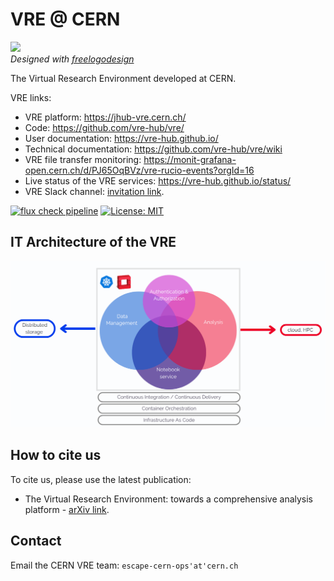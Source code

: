# VRE @ CERN

![](vre@CERN-logo.png)  
*Designed with [freelogodesign](https://www.freelogodesign.org/)*

The Virtual Research Environment developed at CERN.

VRE links: 
 - VRE platform: https://jhub-vre.cern.ch/ 
 - Code: https://github.com/vre-hub/vre/ 
 - User documentation: https://vre-hub.github.io/ 
 - Technical documentation: https://github.com/vre-hub/vre/wiki
 - VRE file transfer monitoring: https://monit-grafana-open.cern.ch/d/PJ65OqBVz/vre-rucio-events?orgId=16
 - Live status of the VRE services: https://vre-hub.github.io/status/ 
 - VRE Slack channel: [invitation link](https://join.slack.com/t/eosc-escape/shared_invite/zt-1zd76ivit-Z2A2nszN0qfn4VF6Uk6UrQ).


[![flux check pipeline](https://github.com/vre-hub/vre/actions/workflows/merge-check-paths.yml/badge.svg)](https://github.com/vre-hub/vre/actions/workflows/merge-check-paths.yml) [![License: MIT](https://img.shields.io/badge/License-MIT-green.svg)](https://opensource.org/licenses/MIT) 


## IT Architecture of the VRE

![](vre-architecture.png)

## How to cite us

To cite us, please use the latest publication:

 - The Virtual Research Environment: towards a comprehensive analysis platform - [arXiv link](https://arxiv.org/abs/2305.10166).


## Contact 

Email the CERN VRE team: `escape-cern-ops'at'cern.ch`